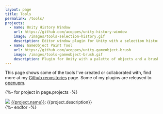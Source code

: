 ```yaml
---
layout: page
title: Tools
permalink: /tools/
projects:
  - name: Unity History Window
    url: https://github.com/acoppes/unity-history-window
    image: /images/tools-selection-history.gif
    description: Editor window plugin for Unity with a selection history and other features. 
  - name: GameObject Paint Tool
    url: https://github.com/acoppes/unity-gameobject-brush
    image: /images/tools-gameobject-brush.gif
    description: Plugin for Unity with a palette of objects and a brush tool to paint them in the scene. 
---
```


This page shows some of the tools I've created or collaborated with, find more at my <a href="https://github.com/{{ site.github_username| cgi_escape | escape }}?tab=repositories"><span class="username">Github repositories</span></a> page. Some of my plugins are released to [openupm](https://openupm.com/).

<p>

{%- for project in page.projects -%}
<div class="project">
    <a href="{{project.url}}"><img src="{{project.image}}" /></a>
    <span><a href="{{project.url}}">{{project.name}}</a>: {{project.description}}</span>
</div>
{%- endfor -%}

</p>


